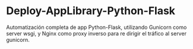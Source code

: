# Deploy-AppLibrary-Python-Flask
Automatización completa de app Python-Flask, utilizando Gunicorn como server wsgi, y Nginx como proxy inverso para re dirigir el tráfico al server gunicorn.

